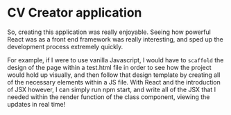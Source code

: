 # CV Creator application
So, creating this application was really enjoyable. Seeing how powerful React was as a front end framework was really interesting, and sped up the development
process extremely quickly. 

For example, if I were to use vanilla Javascript, I would have to `scaffold` the design of the page within a test.html file in order to see how the project would
hold up visually, and then follow that design template by creating all of the necessary elements within a JS file. With React and the introduction of JSX however, I can simply run npm start, and write all of the JSX that I needed within the render function of the class component, viewing the updates in real time!

